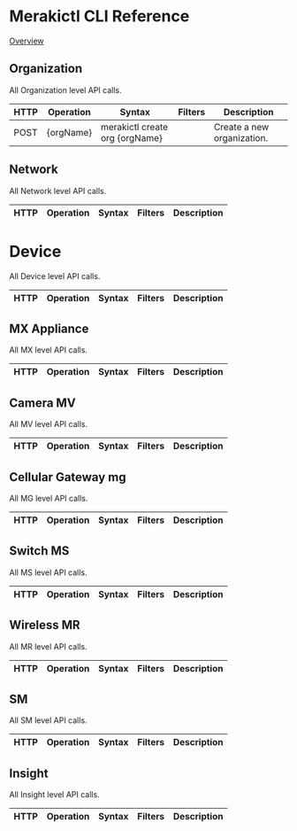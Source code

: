 # Merakictl CLI Reference 

[Overview](https://github.com/ddexterpark/merakictl/cmd/README.md)

## Organization

All Organization level API calls. 

 HTTP | Operation | Syntax | Filters | Description |
----- | --------- | ------ | ----------- | ----------- |
POST | {orgName} | merakictl create org {orgName} | | Create a new organization.


## Network

All Network level API calls. 

 HTTP | Operation | Syntax | Filters | Description |
----- | --------- | ------ | ----------- | ----------- |


# Device

All Device level API calls. 

 HTTP | Operation | Syntax | Filters | Description |
----- | --------- | ------ | ----------- | ----------- |


## MX Appliance 
 
 All MX level API calls. 
 
  HTTP | Operation | Syntax | Filters | Description |
 ----- | --------- | ------ | ----------- | ----------- |
 
 
## Camera MV  
  
 All MV level API calls. 
  
  HTTP | Operation | Syntax | Filters | Description |
 ----- | --------- | ------ | ----------- | ----------- |
  
  
## Cellular Gateway mg  
  
  All MG level API calls.
  
  HTTP | Operation | Syntax | Filters | Description |
 ----- | --------- | ------ | ----------- | ----------- |
 
 
## Switch MS  
 
 All MS level API calls. 
 
  HTTP | Operation | Syntax | Filters | Description |
 ----- | --------- | ------ | ----------- | ----------- |
 
 
 
## Wireless MR  
 
 All MR level API calls. 
 
  HTTP | Operation | Syntax | Filters | Description |
 ----- | --------- | ------ | ----------- | ----------- |
 
 
## SM  
 
 All SM level API calls. 
 
  HTTP | Operation | Syntax | Filters | Description |
 ----- | --------- | ------ | ----------- | ----------- |
 
 
## Insight  
 
 All Insight level API calls. 
 
  HTTP | Operation | Syntax | Filters | Description |
 ----- | --------- | ------ | ----------- | ----------- |